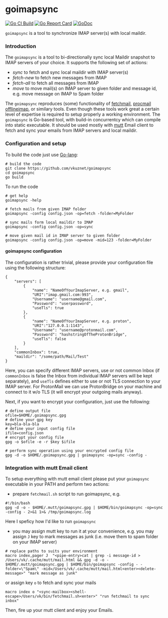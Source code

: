 goimapsync
==========

[![Go CI Build](https://github.com/vkuznet/goimapsync/actions/workflows/go-ci.yml/badge.svg)](https://github.com/vkuznet/goimapsync/actions/workflows/go-ci.yml)
[![Go Report Card](https://goreportcard.com/badge/github.com/vkuznet/goimapsync)](https://goreportcard.com/report/github.com/vkuznet/goimapsync)
[![GoDoc](https://godoc.org/github.com/vkuznet/goimapsync?status.svg)](https://godoc.org/github.com/vkuznet/goimapsync)

`goimapsync` is a tool to synchronize IMAP server(s) with local maildir.

### Introduction

The `goimapsync` is a tool to bi-directionally sync local Maildir snapshot to
IMAP servers of your choice. It supports the following set of actions:
- *sync*      to fetch and sync local maildir with IMAP server(s)
- *fetch-new* to fetch new messages from IMAP
- *fetch-all* to fetch all messages from IMAP
- *move*      to move mail(s) on IMAP server to given folder and message id,
  e.g. move message on IMAP to Spam folder

The `goimapsync` reproduces (some) functionality of
[fetchmail](https://www.fetchmail.info/),
[procmail](https://userpages.umbc.edu/~ian/procmail.html)
[offlineimap](https://github.com/OfflineIMAP/offlineimap), or
similary tools. Even though these tools work great a certain level of
expertise is required to setup properly a working environment.
The `goimapsync` is Go-based tool, with build-in concurrentcy
which can compile into static executable. It should be used mostly
with [mutt](http://www.mutt.org/) Email client to fetch and sync
your emails from IMAP servers and local maildir.

### Configuration and setup
To build the code just use [Go-lang](https://golang.org/):
```
# build the code
git clone https://github.com/vkuznet/goimapsync
cd goimapsync
go build
```

To run the code
```
# get help
goimapsync -help

# fetch mails from given IMAP folder
goimapsync -config config.json -op=fetch -folder=MyFolder

# sync mails form local maildir to IMAP
goimapsync -config config.json -op=sync

# move given mail id in IMAP server to given folder
goimapsync -config config.json -op=move -mid=123 -folder=MyFolder
```

#### goimapsync configuration
The configuration is rather trivial, please provide your configuration
file using the following structure:
```
{
    "servers": [
        {
            "name": "NameOfYourImapServer, e.g. gmail",
            "URI":"imap.gmail.com:993",
            "Username": "username@gmail.com",
            "Password": "userpassword",
            "useTls": true
        },
        {
            "name": "NameOfYourImapServer, e.g. proton",
            "URI":"127.0.0.1:1143",
            "Username": "username@protonmail.com",
            "Password": "hashstringOfTheProtonBridge",
            "useTls": false
        }
    ],
    "commonInbox": true,
    "maildir": "/some/path/Mail/Test"
}
```
Here, you can specify different IMAP servers, use or not common Inbox (if `commonInbox`
is false the Inbox from individual IMAP servers will be kept separately), and
`useTls` defines either to use or not TLS connection to your IMAP server.
For ProtonMail we can use ProtonBridge on your machine and connect to it
w/o TLS (it will encrypt your outgoing mails anyway).

Next, if you want to encrypt your configuration, just use the following:
```
# define output file
ofile=$HOME/.goimapsync.gpg
# define your gpg key
key=bla-bla-bla
# define your input config file
ifile=config.json
# encrypt your config file
gpg -o $ofile -e -r $key $ifile

# perform sync operation using your encrypted config file
gpg -d -o $HOME/.goimapsync.gpg | goimapsync -op=sync -config -
```

### Integration with mutt Email client
To setup everything with mutt email client please put your `goimapsync`
executable in your PATH and perform two actions:
- prepare `fetchmail.sh` script to run goimapsync, e.g.
```
#!/bin/bash
gpg -d -o - $HOME/.mutt/goimapsync.gpg | $HOME/bin/goimapsync -op=sync -config - 2>&1 1>& /tmp/goimapsync.log
```
Here I speficy how I'd like to run `goimapsync`

- you may assign mutt key to run it at your convenience, e.g.
you may assign `J` key to mark messages as junk (i.e. move
them to spam folder on your IMAP server)
```
# replace paths to suits your environment
macro index,pager J  "<pipe-entry>cat | grep -i message-id > /Users/vk/.cache/mutt/mail.html && gpg -d -o - $HOME/.mutt/goimapsync.gpg | $HOME/bin/goimapsync -config - -folder=\"Spam\" -mid=/Users/vk/.cache/mutt/mail.html<enter><delete-message>" "mark message as junk"
```
or assign key `o` to fetch and sync your mails
```
macro index o "<sync-mailbox><shell-escape>/Users/vk/bin/fetchmail.sh<enter>" "run fetchmail to sync inbox"
```

Then, fire up your mutt client and enjoy your Emails.
